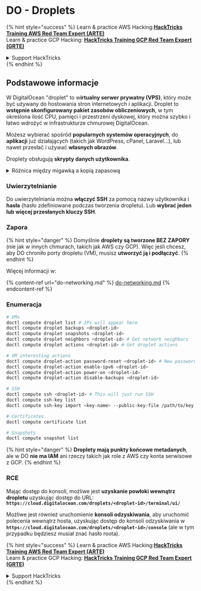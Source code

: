 # DO - Droplets

{% hint style="success" %}
Learn & practice AWS Hacking:<img src="../../../.gitbook/assets/image (1).png" alt="" data-size="line">[**HackTricks Training AWS Red Team Expert (ARTE)**](https://training.hacktricks.xyz/courses/arte)<img src="../../../.gitbook/assets/image (1).png" alt="" data-size="line">\
Learn & practice GCP Hacking: <img src="../../../.gitbook/assets/image (2).png" alt="" data-size="line">[**HackTricks Training GCP Red Team Expert (GRTE)**<img src="../../../.gitbook/assets/image (2).png" alt="" data-size="line">](https://training.hacktricks.xyz/courses/grte)

<details>

<summary>Support HackTricks</summary>

* Check the [**subscription plans**](https://github.com/sponsors/carlospolop)!
* **Join the** 💬 [**Discord group**](https://discord.gg/hRep4RUj7f) or the [**telegram group**](https://t.me/peass) or **follow** us on **Twitter** 🐦 [**@hacktricks\_live**](https://twitter.com/hacktricks\_live)**.**
* **Share hacking tricks by submitting PRs to the** [**HackTricks**](https://github.com/carlospolop/hacktricks) and [**HackTricks Cloud**](https://github.com/carlospolop/hacktricks-cloud) github repos.

</details>
{% endhint %}

## Podstawowe informacje

W DigitalOcean "droplet" to w**irtualny serwer prywatny (VPS)**, który może być używany do hostowania stron internetowych i aplikacji. Droplet to **wstępnie skonfigurowany pakiet zasobów obliczeniowych**, w tym określona ilość CPU, pamięci i przestrzeni dyskowej, który można szybko i łatwo wdrożyć w infrastrukturze chmurowej DigitalOcean.

Możesz wybierać spośród **popularnych systemów operacyjnych**, do **aplikacji** już działających (takich jak WordPress, cPanel, Laravel...), lub nawet przesłać i używać **własnych obrazów**.

Droplety obsługują **skrypty danych użytkownika**.

<details>

<summary>Różnica między migawką a kopią zapasową</summary>

W DigitalOcean migawka to kopia dysku Dropletu w danym momencie. Zapisuje stan dysku Dropletu w momencie wykonania migawki, w tym system operacyjny, zainstalowane aplikacje oraz wszystkie pliki i dane na dysku.

Migawki mogą być używane do tworzenia nowych Dropletów z tą samą konfiguracją co oryginalny Droplet lub do przywracania Dropletu do stanu, w jakim był w momencie wykonania migawki. Migawki są przechowywane w usłudze przechowywania obiektów DigitalOcean i są inkrementalne, co oznacza, że tylko zmiany od ostatniej migawki są przechowywane. To sprawia, że są efektywne w użyciu i opłacalne w przechowywaniu.

Z drugiej strony, kopia zapasowa to pełna kopia Dropletu, w tym system operacyjny, zainstalowane aplikacje, pliki i dane, a także ustawienia i metadane Dropletu. Kopie zapasowe są zazwyczaj wykonywane według regularnego harmonogramu i zapisują cały stan Dropletu w określonym momencie.

W przeciwieństwie do migawek, kopie zapasowe są przechowywane w skompresowanym i zaszyfrowanym formacie, a ich transfer odbywa się z infrastruktury DigitalOcean do zdalnej lokalizacji w celu zabezpieczenia. To sprawia, że kopie zapasowe są idealne do odzyskiwania po awarii, ponieważ zapewniają pełną kopię Dropletu, która może być przywrócona w przypadku utraty danych lub innych katastrofalnych zdarzeń.

Podsumowując, migawki to kopie dysku Dropletu w danym momencie, podczas gdy kopie zapasowe to pełne kopie Dropletu, w tym jego ustawienia i metadane. Migawki są przechowywane w usłudze przechowywania obiektów DigitalOcean, podczas gdy kopie zapasowe są transferowane z infrastruktury DigitalOcean do zdalnej lokalizacji. Zarówno migawki, jak i kopie zapasowe mogą być używane do przywracania Dropletu, ale migawki są bardziej efektywne w użyciu i przechowywaniu, podczas gdy kopie zapasowe zapewniają bardziej kompleksowe rozwiązanie kopii zapasowej do odzyskiwania po awarii.

</details>

### Uwierzytelnianie

Do uwierzytelniania można **włączyć SSH** za pomocą nazwy użytkownika i **hasła** (hasło zdefiniowane podczas tworzenia dropletu). Lub **wybrać jeden lub więcej przesłanych kluczy SSH**.

### Zapora

{% hint style="danger" %}
Domyślnie **droplety są tworzone BEZ ZAPORY** (nie jak w innych chmurach, takich jak AWS czy GCP). Więc jeśli chcesz, aby DO chroniło porty dropletu (VM), musisz **utworzyć ją i podłączyć**.
{% endhint %}

Więcej informacji w:

{% content-ref url="do-networking.md" %}
[do-networking.md](do-networking.md)
{% endcontent-ref %}

### Enumeracja
```bash
# VMs
doctl compute droplet list # IPs will appear here
doctl compute droplet backups <droplet-id>
doctl compute droplet snapshots <droplet-id>
doctl compute droplet neighbors <droplet-id> # Get network neighbors
doctl compute droplet actions <droplet-id> # Get droplet actions

# VM interesting actions
doctl compute droplet-action password-reset <droplet-id> # New password is emailed to the user
doctl compute droplet-action enable-ipv6 <droplet-id>
doctl compute droplet-action power-on <droplet-id>
doctl compute droplet-action disable-backups <droplet-id>

# SSH
doctl compute ssh <droplet-id> # This will just run SSH
doctl compute ssh-key list
doctl compute ssh-key import <key-name> --public-key-file /path/to/key.pub

# Certificates
doctl compute certificate list

# Snapshots
doctl compute snapshot list
```
{% hint style="danger" %}
**Droplety mają punkty końcowe metadanych**, ale w DO **nie ma IAM** ani rzeczy takich jak role z AWS czy konta serwisowe z GCP.
{% endhint %}

### RCE

Mając dostęp do konsoli, możliwe jest **uzyskanie powłoki wewnątrz dropletu** uzyskując dostęp do URL: **`https://cloud.digitalocean.com/droplets/<droplet-id>/terminal/ui/`**

Możliwe jest również uruchomienie **konsoli odzyskiwania**, aby uruchomić polecenia wewnątrz hosta, uzyskując dostęp do konsoli odzyskiwania w **`https://cloud.digitalocean.com/droplets/<droplet-id>/console`** (ale w tym przypadku będziesz musiał znać hasło roota).

{% hint style="success" %}
Learn & practice AWS Hacking:<img src="../../../.gitbook/assets/image (1).png" alt="" data-size="line">[**HackTricks Training AWS Red Team Expert (ARTE)**](https://training.hacktricks.xyz/courses/arte)<img src="../../../.gitbook/assets/image (1).png" alt="" data-size="line">\
Learn & practice GCP Hacking: <img src="../../../.gitbook/assets/image (2).png" alt="" data-size="line">[**HackTricks Training GCP Red Team Expert (GRTE)**<img src="../../../.gitbook/assets/image (2).png" alt="" data-size="line">](https://training.hacktricks.xyz/courses/grte)

<details>

<summary>Support HackTricks</summary>

* Check the [**subscription plans**](https://github.com/sponsors/carlospolop)!
* **Join the** 💬 [**Discord group**](https://discord.gg/hRep4RUj7f) or the [**telegram group**](https://t.me/peass) or **follow** us on **Twitter** 🐦 [**@hacktricks\_live**](https://twitter.com/hacktricks\_live)**.**
* **Share hacking tricks by submitting PRs to the** [**HackTricks**](https://github.com/carlospolop/hacktricks) and [**HackTricks Cloud**](https://github.com/carlospolop/hacktricks-cloud) github repos.

</details>
{% endhint %}

